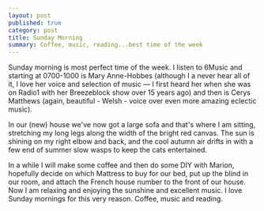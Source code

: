 ```yaml
---
layout: post
published: true
category: post
title: Sunday Morning
summary: Coffee, music, reading...best time of the week
---
```


Sunday morning is most perfect time of the week. I listen to 6Music and starting at 0700-1000 is Mary Anne-Hobbes (although I a never hear all of it, I love her voice and selection of music — I first heard her when she was on Radio1 with her Breezeblock show over 15 years ago) and then is Cerys Matthews (again, beautiful - Welsh - voice over even more amazing eclectic music).

In our (new) house we've now got a large sofa and that's where I am sitting, stretching my long legs along the width of the bright red canvas. The sun is shining on my right elbow and back, and the cool autumn air drifts in with a few end of summer slow wasps to keep the cats entertained.

In a while I will make some coffee and then do some DIY with Marion, hopefully decide on which Mattress to buy for our bed, put up the blind in our room, and attach the French house number to the front of our house. Now I am relaxing and enjoying the sunshine and excellent music. I love Sunday mornings for this very reason. Coffee, music and reading.